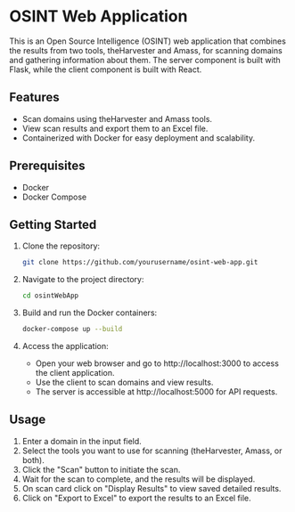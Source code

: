 # OSINT Web Application

This is an Open Source Intelligence (OSINT) web application that combines the results from two tools, theHarvester and Amass, for scanning domains and gathering information about them. The server component is built with Flask, while the client component is built with React.

## Features

- Scan domains using theHarvester and Amass tools.
- View scan results and export them to an Excel file.
- Containerized with Docker for easy deployment and scalability.

## Prerequisites

- Docker
- Docker Compose

## Getting Started

1. Clone the repository:

   ```bash
   git clone https://github.com/yourusername/osint-web-app.git
   ```

2. Navigate to the project directory:

   ```bash
   cd osintWebApp
   ```

3. Build and run the Docker containers:

   ```bash
   docker-compose up --build
   ```

4. Access the application:

   - Open your web browser and go to http://localhost:3000 to access the client application.
   - Use the client to scan domains and view results.
   - The server is accessible at http://localhost:5000 for API requests.

## Usage

1. Enter a domain in the input field.
2. Select the tools you want to use for scanning (theHarvester, Amass, or both).
3. Click the "Scan" button to initiate the scan.
4. Wait for the scan to complete, and the results will be displayed.
5. On scan card click on "Display Results" to view saved detailed results.
6. Click on "Export to Excel" to export the results to an Excel file.

